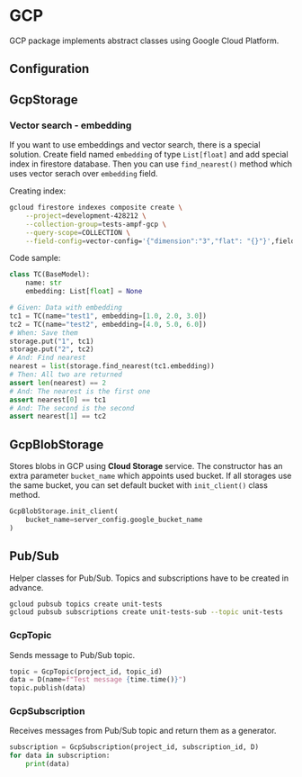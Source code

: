 # GCP

GCP package implements abstract classes using Google Cloud Platform.

## Configuration

## GcpStorage

### Vector search - embedding

If you want to use embeddings and vector search, there is a special solution.
Create field named `embedding` of type `List[float]` and add special index in
firestore database. Then you can use `find_nearest()` method which uses vector
serach over `embedding` field.

Creating index:

```bash
gcloud firestore indexes composite create \
    --project=development-428212 \
    --collection-group=tests-ampf-gcp \
    --query-scope=COLLECTION \
    --field-config=vector-config='{"dimension":"3","flat": "{}"}',field-path=embedding
```

Code sample:

```python
class TC(BaseModel):
    name: str
    embedding: List[float] = None

# Given: Data with embedding
tc1 = TC(name="test1", embedding=[1.0, 2.0, 3.0])
tc2 = TC(name="test2", embedding=[4.0, 5.0, 6.0])
# When: Save them
storage.put("1", tc1)
storage.put("2", tc2)
# And: Find nearest
nearest = list(storage.find_nearest(tc1.embedding))
# Then: All two are returned
assert len(nearest) == 2
# And: The nearest is the first one
assert nearest[0] == tc1
# And: The second is the second
assert nearest[1] == tc2
```

## GcpBlobStorage

Stores blobs in GCP using **Cloud Storage** service.
The constructor has an extra parameter `bucket_name` which appoints
used bucket. If all storages use the same bucket, you can set default
bucket with `init_client()` class method.

```python
GcpBlobStorage.init_client(
    bucket_name=server_config.google_bucket_name
)
```

## Pub/Sub

Helper classes for Pub/Sub.
Topics and subscriptions have to be created in advance.

```bash
gcloud pubsub topics create unit-tests
gcloud pubsub subscriptions create unit-tests-sub --topic unit-tests
```

### GcpTopic

Sends message to Pub/Sub topic.

```python
topic = GcpTopic(project_id, topic_id)
data = D(name=f"Test message {time.time()}")
topic.publish(data)
```

### GcpSubscription

Receives messages from Pub/Sub topic and return them as a generator.

```python
subscription = GcpSubscription(project_id, subscription_id, D)
for data in subscription:
    print(data)
```

